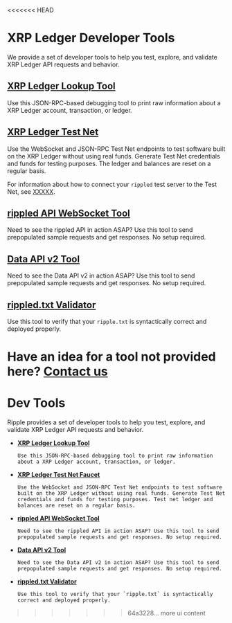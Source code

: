 <<<<<<< HEAD
# XRP Ledger Developer Tools
We provide a set of developer tools to help you test, explore, and validate XRP Ledger API requests and behavior.

## [XRP Ledger Lookup Tool](x)
Use this JSON-RPC-based debugging tool to print raw information about a XRP Ledger account, transaction, or ledger.

## [XRP Ledger Test Net](x)
Use the WebSocket and JSON-RPC Test Net endpoints to test software built on the XRP Ledger without using real funds. Generate Test Net credentials and funds for testing purposes. The ledger and balances are reset on a regular basis.

For information about how to connect your `rippled` test server to the Test Net, see [XXXXX](x).

## [rippled API WebSocket Tool](x)
Need to see the rippled API in action ASAP? Use this tool to send prepopulated sample requests and get responses. No setup required.
<!--{# which methods are surfaced here -- is this all of them? #}-->

## [Data API v2 Tool](x)
Need to see the Data API v2 in action ASAP? Use this tool to send prepopulated sample requests and get responses. No setup required.

## [rippled.txt Validator](x)
Use this tool to verify that your `ripple.txt` is syntactically correct and deployed properly.

Have an idea for a tool not provided here? [Contact us](mailto:docs@ripple.com)
=======
# Dev Tools
<!--{# TODO: Ensure that the list below follows the order of the left nav. #}-->

Ripple provides a set of developer tools to help you test, explore, and validate XRP Ledger API requests and behavior.

* **[XRP Ledger Lookup Tool](xrp-ledger-rpc-tool.html)**

      Use this JSON-RPC-based debugging tool to print raw information about a XRP Ledger account, transaction, or ledger.

* **[XRP Ledger Test Net Faucet](xrp-test-net-faucet.html)**

      Use the WebSocket and JSON-RPC Test Net endpoints to test software built on the XRP Ledger without using real funds. Generate Test Net credentials and funds for testing purposes. Test net ledger and balances are reset on a regular basis.
<!--{# TODO: For information about how to connect your `rippled` test server to the Test Net, see [XXXXX](x). #}-->

* **[rippled API WebSocket Tool](websocket-api-tool.html)**

      Need to see the rippled API in action ASAP? Use this tool to send prepopulated sample requests and get responses. No setup required.
<!--{# TODO: which methods are surfaced here -- is this all of them? #}-->

* **[Data API v2 Tool](data-api-v2-tool.html)**

      Need to see the Data API v2 in action ASAP? Use this tool to send prepopulated sample requests and get responses. No setup required.

* **[rippled.txt Validator](ripple-txt-validator.html)**

      Use this tool to verify that your `ripple.txt` is syntactically correct and deployed properly.
>>>>>>> 64a3228... more ui content

<!--stackedit_data:
eyJoaXN0b3J5IjpbNjU2MDk5MDc3LC0xOTc1MDE3MTUwXX0=
-->